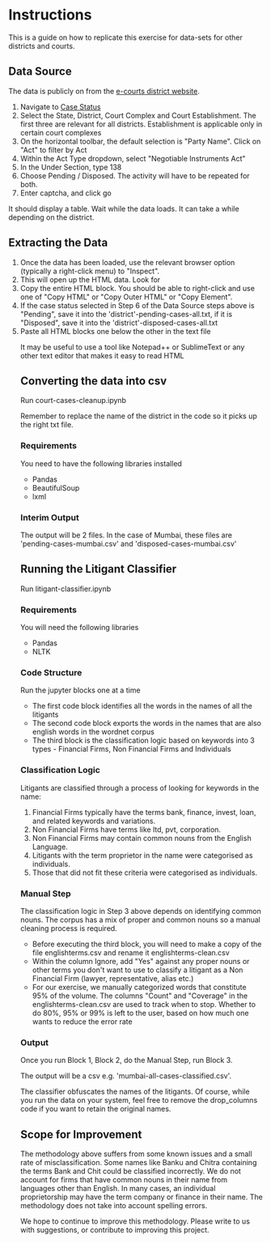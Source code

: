 # Instructions

This is a guide on how to replicate this exercise for data-sets for other districts and courts. 


## Data Source 

The data is publicly on from the [e-courts district website](https://services.ecourts.gov.in/ecourtindia_v6/). 

1. Navigate to [Case Status](https://services.ecourts.gov.in/ecourtindia_v6/?p=casestatus/index)
2. Select the State, District, Court Complex and Court Establishment. The first three are relevant for all districts. Establishment is applicable only in certain court complexes
3. On the horizontal toolbar, the default selection is "Party Name". Click on "Act" to filter by Act
4. Within the Act Type dropdown, select "Negotiable Instruments Act"
5. In the Under Section, type 138
6. Choose Pending / Disposed. The activity will have to be repeated for both.
7. Enter captcha, and click go

It should display a table. Wait while the data loads. It can take a while depending on the district. 


## Extracting the Data

1. Once the data has been loaded, use the relevant browser option (typically a right-click menu) to "Inspect". 
2. This will open up the HTML data. Look for <table id="dispTable" class="table table-fixed table-bordered table-responsive mt-2">
3. Copy the entire HTML block. You should be able to right-click and use one of "Copy HTML" or "Copy Outer HTML" or "Copy Element". 
4. If the case status selected in Step 6 of the Data Source steps above is "Pending", save it into the 'district'-pending-cases-all.txt, if it is "Disposed", save it into the 'district'-disposed-cases-all.txt
5. Paste all HTML blocks one below the other in the text file 


It may be useful to use a tool like Notepad++ or SublimeText or any other text editor that makes it easy to read HTML


## Converting the data into csv

Run court-cases-cleanup.ipynb

Remember to replace the name of the district in the code so it picks up the right txt file.


### Requirements

You need to have the following libraries installed

* Pandas
* BeautifulSoup
* lxml


### Interim Output

The output will be 2 files. In the case of Mumbai, these files are 'pending-cases-mumbai.csv' and 'disposed-cases-mumbai.csv'


## Running the Litigant Classifier

Run litigant-classifier.ipynb


### Requirements

You will need the following libraries

* Pandas
* NLTK 


### Code Structure

Run the jupyter blocks one at a time

* The first code block identifies all the words in the names of all the litigants 
* The second code block exports the words in the names that are also english words in the wordnet corpus
* The third block is the classification logic based on keywords into 3 types - Financial Firms, Non Financial Firms and Individuals


### Classification Logic

Litigants are classified through a process of looking for keywords in the name:

1. Financial Firms typically have the terms bank, finance, invest, loan, and related keywords and variations.
2. Non Financial Firms have terms like ltd, pvt, corporation.
3. Non Financial Firms may contain common nouns from the English Language.
4. Litigants with the term proprietor in the name were categorised as individuals.
5. Those that did not fit these criteria were categorised as individuals.


### Manual Step

The classification logic in Step 3 above depends on identifying common nouns. The corpus has a mix of proper and common nouns so a manual cleaning process is required. 

* Before executing the third block, you will need to make a copy of the file englishterms.csv and rename it englishterms-clean.csv
* Within the column Ignore, add "Yes" against any proper nouns or other terms you don't want to use to classify a litigant as a Non Financial Firm (lawyer, representative, alias etc.)
* For our exercise, we manually categorized words that constitute 95% of the volume. The columns "Count" and "Coverage" in the englishterms-clean.csv are used to track when to stop. Whether to do 80%, 95% or 99% is left to the user, based on how much one wants to reduce the error rate

### Output

Once you run Block 1, Block 2, do the Manual Step, run Block 3.

The output will be a csv e.g. 'mumbai-all-cases-classified.csv'.

The classifier obfuscates the names of the litigants. Of course, while you run the data on your system, feel free to remove the drop_columns code if you want to retain the original names.

## Scope for Improvement

The methodology above suffers from some known issues and a small rate of misclassification. Some names like Banku and Chitra containing the terms Bank and Chit could be classified incorrectly. We do not account for firms that have common nouns in their name from languages other than English. In many cases, an individual proprietorship may have the term company or finance in their name. The methodology does not take into account spelling errors.

We hope to continue to improve this methodology. Please write to us with suggestions, or contribute to improving this project. 


